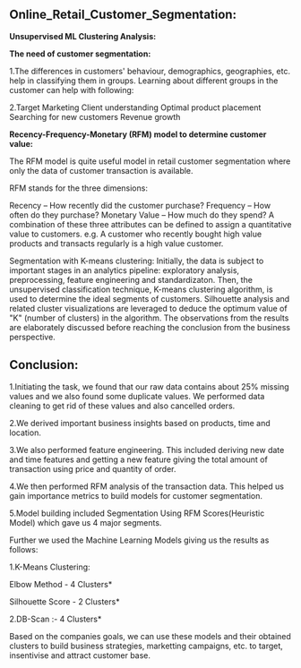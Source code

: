 ## **Online_Retail_Customer_Segmentation:** 

**Unsupervised ML Clustering Analysis:**

**The need of customer segmentation:**

1.The differences in customers' behaviour, demographics, geographies, etc. help in classifying them in groups. Learning about different groups in the customer can help with following:

2.Target Marketing Client understanding Optimal product placement Searching for new customers Revenue growth

**Recency-Frequency-Monetary (RFM) model to determine customer value:**

The RFM model is quite useful model in retail customer segmentation where only the data of customer transaction is available. 

RFM stands for the three dimensions:

Recency – How recently did the customer purchase? Frequency – How often do they purchase? Monetary Value – How much do they spend? A combination of these three attributes can be defined to assign a quantitative value to customers. e.g. A customer who recently bought high value products and transacts regularly is a high value customer.

Segmentation with K-means clustering:
Initially, the data is subject to important stages in an analytics pipeline: exploratory analysis, preprocessing, feature engineering and standardizaton. Then, the unsupervised classification technique, K-means clustering algorithm, is used to determine the ideal segments of customers. Silhouette analysis and related cluster visualizations are leveraged to deduce the optimum value of "K" (number of clusters) in the algorithm. The observations from the results are elaborately discussed before reaching the conclusion from the business perspective.

## **Conclusion:**

1.Initiating the task, we found that our raw data contains about 25% missing 
  values and we also found some duplicate values. We performed data cleaning to get rid of these values and also cancelled orders.

2.We derived important business insights based on products, time and location.

3.We also performed feature engineering. This included deriving new date and time features and getting a new feature giving the total amount of transaction using price and quantity of order.

4.We then performed RFM analysis of the transaction data. This helped us gain importance metrics to build models for customer segmentation.

5.Model building included Segmentation Using RFM Scores(Heuristic Model) which gave us 4 major segments.

Further we used the Machine Learning Models giving us the results as follows:

1.K-Means Clustering:

Elbow Method - 4 Clusters*

Silhouette Score - 2 Clusters*

2.DB-Scan :- 4 Clusters*

Based on the companies goals, we can use these models and their obtained clusters to build business strategies, marketting campaigns, etc. to target, insentivise and attract customer base.
